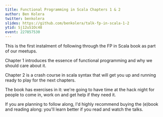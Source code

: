 ```yaml
---
title: Functional Programming in Scala Chapters 1 & 2
author: Ben Kolera
twitter: benkolera
slides: https://github.com/benkolera/talk-fp-in-scala-1-2
ytid: Sj12uS1Oc48
event: 227857530
---
```

This is the first instalment of following through the FP in Scala book as part
of our meetups. 

Chapter 1 introduces the essence of functional programming and why we should
care about it.

Chapter 2 is a crash course in scala syntax that will get you up and running
ready to play for the next chapters.

The book has exercises in it: we're going to have time at the hack night for
people to come in, work on and get help if they need it.

If you are planning to follow along, I'd highly recommend buying the (e)book
and reading along: you'll learn better if you read and watch the talks. 

